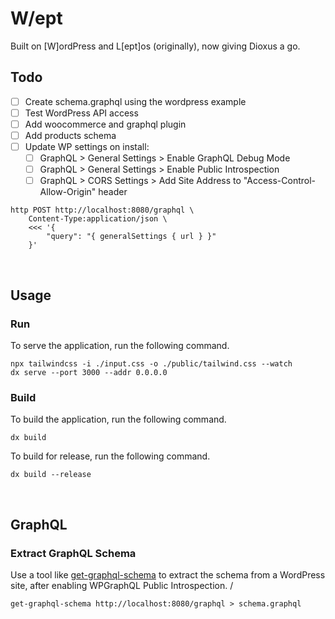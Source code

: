# W/ept

Built on  [W]ordPress and L[ept]os (originally), now giving Dioxus a go.
<br>

## Todo
- [ ] Create schema.graphql using the wordpress example
- [ ] Test WordPress API access
- [ ] Add woocommerce and graphql plugin
- [ ] Add products schema
- [ ] Update WP settings on install:
    - [ ] GraphQL > General Settings > Enable GraphQL Debug Mode
    - [ ] GraphQL > General Settings > Enable Public Introspection
    - [ ] GraphQL > CORS Settings > Add Site Address to "Access-Control-Allow-Origin" header

```shell
http POST http://localhost:8080/graphql \
    Content-Type:application/json \
    <<< '{
        "query": "{ generalSettings { url } }"
    }'
```
<br>

## Usage

### Run

To serve the application, run the following command.  

```shell
npx tailwindcss -i ./input.css -o ./public/tailwind.css --watch
dx serve --port 3000 --addr 0.0.0.0
```

### Build

To build the application, run the following command.  

```shell
dx build
```

To build for release, run the following command.  

```shell
dx build --release
```
<br>

## GraphQL

### Extract GraphQL Schema

Use a tool like [get-graphql-schema](https://github.com/prisma-labs/get-graphql-schema) to extract the schema from a WordPress site, after enabling WPGraphQL Public Introspection.  /

```shell
get-graphql-schema http://localhost:8080/graphql > schema.graphql
```
<br>
